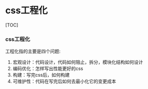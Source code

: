 # css工程化



[TOC]

### css工程化

工程化指的主要是四个问题:
1. 宏观设计：代码设计，代码如何阻止，拆分，模块化结构如何设计
2. 编码优化：怎样写出性能更好的css
3. 构建：写完css后，如何构建
4. 可维护性：代码在写完后如何去最小化它的变更成本

